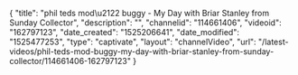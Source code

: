 {
    "title": "phil teds mod\u2122 buggy  - My Day with Briar Stanley from Sunday Collector",
    "description": "",
    "channelid": "114661406",
    "videoid": "162797123",
    "date_created": "1525206641",
    "date_modified": "1525477253",
    "type": "captivate",
    "layout": "channelVideo",
    "url": "\/latest-videos\/phil-teds-mod-buggy-my-day-with-briar-stanley-from-sunday-collector\/114661406-162797123"
}
